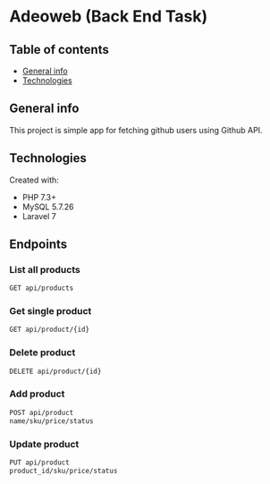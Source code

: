 # Adeoweb (Back End Task)

## Table of contents

-   [General info](#general-info)
-   [Technologies](#technologies)

## General info

This project is simple app for fetching github users using Github API.

## Technologies

Created with:

-   PHP 7.3+
-   MySQL 5.7.26
-   Laravel 7

## Endpoints

### List all products

```bash
GET api/products
```

### Get single product

```bash
GET api/product/{id}
```

### Delete product

```bash
DELETE api/product/{id}
```

### Add product

```bash
POST api/product
name/sku/price/status
```

### Update product

```bash
PUT api/product
product_id/sku/price/status
```
